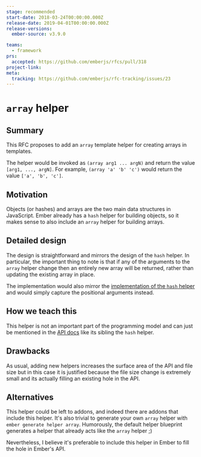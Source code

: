 ```yaml
---
stage: recommended
start-date: 2018-03-24T00:00:00.000Z
release-date: 2019-04-01T00:00:00.000Z
release-versions:
  ember-source: v3.9.0

teams:
  - framework
prs:
  accepted: https://github.com/emberjs/rfcs/pull/318
project-link:
meta:
  tracking: https://github.com/emberjs/rfc-tracking/issues/23
---
```


# `array` helper

## Summary

This RFC proposes to add an `array` template helper for creating arrays in templates.

The helper would be invoked as `(array arg1 ... argN)` and return the value `[arg1, ..., argN]`. For example, `(array 'a' 'b' 'c')` would return the value `['a', 'b', 'c']`.


## Motivation

Objects (or hashes) and arrays are the two main data structures in JavaScript. Ember already has a `hash` helper for building objects, so it makes sense to also include an `array` helper for building arrays.

## Detailed design

The design is straightforward and mirrors the design of the `hash` helper. In particular, the important thing to note is that if any of the arguments to the `array` helper change then an entirely new array will be returned, rather than updating the existing array in place.

The implementation would also mirror the [implementation of the `hash` helper](https://github.com/emberjs/ember.js/blob/ec9f4e5e5f4099a77a73bc5a9aa41916f0d15d6d/packages/ember-glimmer/lib/helpers/hash.ts#L49-L51) and would simply capture the positional arguments instead.

## How we teach this

This helper is not an important part of the programming model and can just be mentioned in the [API docs](https://emberjs.com/api/ember/release/classes/Ember.Templates.helpers) like its sibling the `hash` helper.

## Drawbacks

As usual, adding new helpers increases the surface area of the API and file size but in this case it is justified because the file size change is extremely small and its actually filling an existing hole in the API.

## Alternatives

This helper could be left to addons, and indeed there are addons that include this helper. It's also trivial to generate
your own `array` helper with `ember generate helper array`. Humorously, the default helper blueprint generates a helper that already acts like the `array` helper ;)

Nevertheless, I believe it's preferable to include this helper in Ember to fill the hole in Ember's API.
